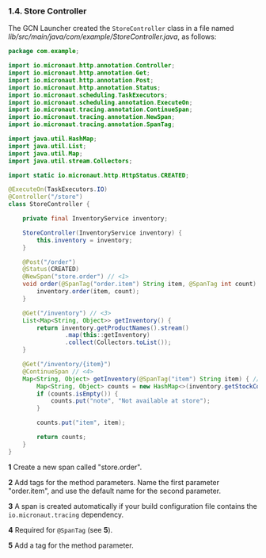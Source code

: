 ### 1.4. Store Controller

The GCN Launcher created the `StoreController` class in a file named _lib/src/main/java/com/example/StoreController.java_, as follows:

```java
package com.example;

import io.micronaut.http.annotation.Controller;
import io.micronaut.http.annotation.Get;
import io.micronaut.http.annotation.Post;
import io.micronaut.http.annotation.Status;
import io.micronaut.scheduling.TaskExecutors;
import io.micronaut.scheduling.annotation.ExecuteOn;
import io.micronaut.tracing.annotation.ContinueSpan;
import io.micronaut.tracing.annotation.NewSpan;
import io.micronaut.tracing.annotation.SpanTag;

import java.util.HashMap;
import java.util.List;
import java.util.Map;
import java.util.stream.Collectors;

import static io.micronaut.http.HttpStatus.CREATED;

@ExecuteOn(TaskExecutors.IO)
@Controller("/store")
class StoreController {

    private final InventoryService inventory;

    StoreController(InventoryService inventory) {
        this.inventory = inventory;
    }

    @Post("/order")
    @Status(CREATED)
    @NewSpan("store.order") // <1>
    void order(@SpanTag("order.item") String item, @SpanTag int count) { // <2>
        inventory.order(item, count);
    }

    @Get("/inventory") // <3>
    List<Map<String, Object>> getInventory() {
        return inventory.getProductNames().stream()
                .map(this::getInventory)
                .collect(Collectors.toList());
    }

    @Get("/inventory/{item}")
    @ContinueSpan // <4>
    Map<String, Object> getInventory(@SpanTag("item") String item) { // <5>
        Map<String, Object> counts = new HashMap<>(inventory.getStockCounts(item));
        if (counts.isEmpty()) {
            counts.put("note", "Not available at store");
        }

        counts.put("item", item);

        return counts;
    }
}
```

**1** Create a new span called "store.order".

**2** Add tags for the method parameters. Name the first parameter "order.item", and use the default name for the second parameter.

**3** A span is created automatically if your build configuration file contains the `io.micronaut.tracing` dependency.

**4** Required for `@SpanTag` (see **5**).

**5** Add a tag for the method parameter.